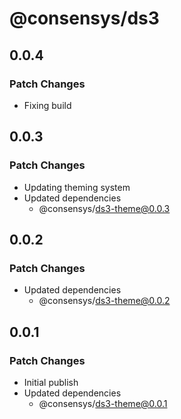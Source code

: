# @consensys/ds3

## 0.0.4

### Patch Changes

- Fixing build

## 0.0.3

### Patch Changes

- Updating theming system
- Updated dependencies
  - @consensys/ds3-theme@0.0.3

## 0.0.2

### Patch Changes

- Updated dependencies
  - @consensys/ds3-theme@0.0.2

## 0.0.1

### Patch Changes

- Initial publish
- Updated dependencies
  - @consensys/ds3-theme@0.0.1
